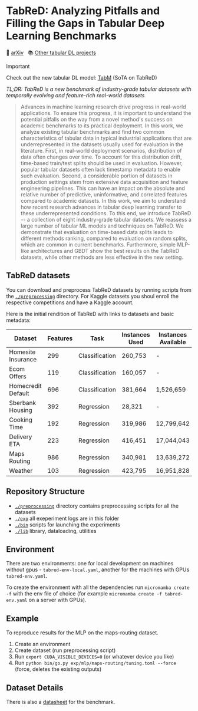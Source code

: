 # TabReD: Analyzing Pitfalls and Filling the Gaps in Tabular Deep Learning Benchmarks

:scroll: [arXiv](https://arxiv.org/abs/2406.19380)
&nbsp; :books: [Other tabular DL projects](https://github.com/yandex-research/rtdl)

> [!IMPORTANT]
> Check out the new tabular DL model: [TabM](https://github.com/yandex-research/tabm) (SoTA on TabReD)

*TL;DR: TabReD is a new benchmark of industry-grade tabular datasets with temporally evolving and feature-rich real-world datasets*

> Advances in machine learning research drive progress in real-world applications. To ensure this progress, it is important to understand the potential pitfalls on the way from a novel method's success on academic benchmarks to its practical deployment. In this work, we analyze existing tabular benchmarks and find two common characteristics of tabular data in typical industrial applications that are underrepresented in the datasets usually used for evaluation in the literature. First, in real-world deployment scenarios, distribution of data often changes over time. To account for this distribution drift, time-based train/test splits should be used in evaluation. However, popular tabular datasets often lack timestamp metadata to enable such evaluation. Second, a considerable portion of datasets in production settings stem from extensive data acquisition and feature engineering pipelines. This can have an impact on the absolute and relative number of predictive, uninformative, and correlated features compared to academic datasets. In this work, we aim to understand how recent research advances in tabular deep learning transfer to these underrepresented conditions. To this end, we introduce TabReD -- a collection of eight industry-grade tabular datasets. We reassess a large number of tabular ML models and techniques on TabReD. We demonstrate that evaluation on time-based data splits leads to different methods ranking, compared to evaluation on random splits, which are common in current benchmarks. Furthermore, simple MLP-like architectures and GBDT show the best results on the TabReD datasets, while other methods are less effective in the new setting. 

## TabReD datasets 

You can download and preprocess TabReD datasets by running scripts from the
[`./preprocessing`](./preprocessing) directory. For Kaggle datasets you shoul enroll the respective
competitions and have a Kaggle account.

Here is the initial rendition of TabReD with links to datasets and basic metadata:

| Dataset            | Features | Task           | Instances Used | Instances Available | Link                                                                                       |
|--------------------|----------|----------------|----------------|---------------------|--------------------------------------------------------------------------------------------|
| Homesite Insurance | 299      | Classification | 260,753        | -                   | [Competition](https://www.kaggle.com/competitions/homesite-quote-conversion)               |
| Ecom Offers        | 119      | Classification | 160,057        | -                   | [Competition](https://www.kaggle.com/c/acquire-valued-shoppers-challenge)                  |
| Homecredit Default | 696      | Classification | 381,664        | 1,526,659           | [Competition](https://www.kaggle.com/competitions/home-credit-credit-risk-model-stability) |
| Sberbank Housing   | 392      | Regression     | 28,321         | -                   | [Competition](https://www.kaggle.com/competitions/sberbank-russian-housing-market)         |
| Cooking Time       | 192      | Regression     | 319,986        | 12,799,642          | [Dataset](https://www.kaggle.com/datasets/pcovkrd84mejm/cooking-time)                      |
| Delivery ETA       | 223      | Regression     | 416,451        | 17,044,043          | [Dataset](https://www.kaggle.com/datasets/pcovkrd84mejm/delivery-eta)                      |
| Maps Routing       | 986      | Regression     | 340,981        | 13,639,272          | [Dataset](https://www.kaggle.com/datasets/pcovkrd84mejm/maps-routing)                      |
| Weather            | 103      | Regression     | 423,795        | 16,951,828          | [Dataset](https://www.kaggle.com/datasets/pcovkrd84mejm/tabred-weather)                    |

## Repository Structure

- [`./preprocessing`](./preprocessing) directory contains preprocessing scripts for all the datasets
- [`./exp`](./exp) all exeperiment logs are in this folder
- [`./bin`](./bin) scripts for launching the experiments
- [`./lib`](./lib) library, dataloading, utilities 

## Environment

There are two environments: one for local development on machines without gpus -
`tabred-env-local.yaml`, another for the machines with GPUs `tabred-env.yaml`.

To create the environment with all the dependencies run `micromamba create -f` with the env file of
choice (for example `micromamba create -f tabred-env.yaml` on a server with GPUs).

## Example

To reproduce results for the MLP on the maps-routing dataset.

1. Create an environment
2. Create dataset (run preprocessing script)
3. Run `export CUDA_VISIBLE_DEVICES=0` (or whatever device you like)
4. Run `python bin/go.py exp/mlp/maps-routing/tuning.toml --force` (force, deletes the existing outputs)

## Dataset Details

There is also a [datasheet](./datasheet.md) for the benchmark.

